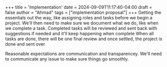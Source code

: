 +++
title = 'Implementation'
date = 2024-09-09T11:17:40-04:00
draft = false
author = "Ahmad"
tags = ["implementation proposal"]
+++
Getting the essentials out the way, like assigning roles and tasks before we begin a project. 
We'll then need to make sure we document what we do, like when we complete a task. 
Completed tasks will be reviewed and sent back with suggestions if needed and it'll keep happening when complete
When all tasks are done, there will be one final review and once settled, the project is done and sent over 

Reasonable expectations are communication and transparencey. We'll need to communicate any issue to make sure things go smoothly.